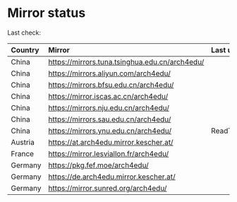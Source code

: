 <script src="./time.js"></script>
# Mirror status
Last check: <script type="text/javascript">localize(1689862609.7408485);</script>

|Country|Mirror|Last update|
|:------|:-----|:----------|
|China|https://mirrors.tuna.tsinghua.edu.cn/arch4edu/|<script type="text/javascript">localize(1689834769);</script>|
|China|https://mirrors.aliyun.com/arch4edu/|<script type="text/javascript">localize(1689748348);</script>|
|China|https://mirrors.bfsu.edu.cn/arch4edu/|<script type="text/javascript">localize(1689834769);</script>|
|China|https://mirror.iscas.ac.cn/arch4edu/|<script type="text/javascript">localize(1689834769);</script>|
|China|https://mirrors.nju.edu.cn/arch4edu/|<script type="text/javascript">localize(1689791433);</script>|
|China|https://mirrors.sau.edu.cn/arch4edu/|<script type="text/javascript">localize(1689834769);</script>|
|China|https://mirrors.ynu.edu.cn/arch4edu/|ReadTimeout|
|Austria|https://at.arch4edu.mirror.kescher.at/|<script type="text/javascript">localize(1689834769);</script>|
|France|https://mirror.lesviallon.fr/arch4edu/|<script type="text/javascript">localize(1689402753);</script>|
|Germany|https://pkg.fef.moe/arch4edu/|<script type="text/javascript">localize(1689834769);</script>|
|Germany|https://de.arch4edu.mirror.kescher.at/|<script type="text/javascript">localize(1689834769);</script>|
|Germany|https://mirror.sunred.org/arch4edu/|<script type="text/javascript">localize(1689834769);</script>|

<script src="./tablefilter/tablefilter.js"></script>
<script src="./table.js"></script>